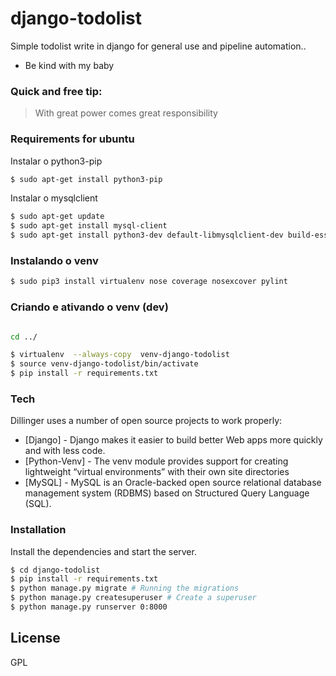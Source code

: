 # django-todolist

Simple todolist write in django for general use and pipeline automation..

  - Be kind with my baby

### Quick and free tip:

> With great power comes great responsibility


### Requirements for ubuntu

Instalar o python3-pip
```sh
$ sudo apt-get install python3-pip
```
Instalar o mysqlclient
```sh
$ sudo apt-get update
$ sudo apt-get install mysql-client
$ sudo apt-get install python3-dev default-libmysqlclient-dev build-essential # Debian /
```
### Instalando o venv
```sh
$ sudo pip3 install virtualenv nose coverage nosexcover pylint
```
### Criando e ativando o venv (dev)

```sh

cd ../    

$ virtualenv  --always-copy  venv-django-todolist
$ source venv-django-todolist/bin/activate
$ pip install -r requirements.txt
```
### Tech

Dillinger uses a number of open source projects to work properly:

* [Django] - Django makes it easier to build better Web apps more quickly and with less code.
* [Python-Venv] - The venv module provides support for creating lightweight “virtual environments” with their own site directories
* [MySQL] - MySQL is an Oracle-backed open source relational database management system (RDBMS) based on Structured Query Language (SQL).


### Installation

Install the dependencies and start the server.

```sh
$ cd django-todolist
$ pip install -r requirements.txt
$ python manage.py migrate # Running the migrations
$ python manage.py createsuperuser # Create a superuser
$ python manage.py runserver 0:8000
```


License
----

GPL
